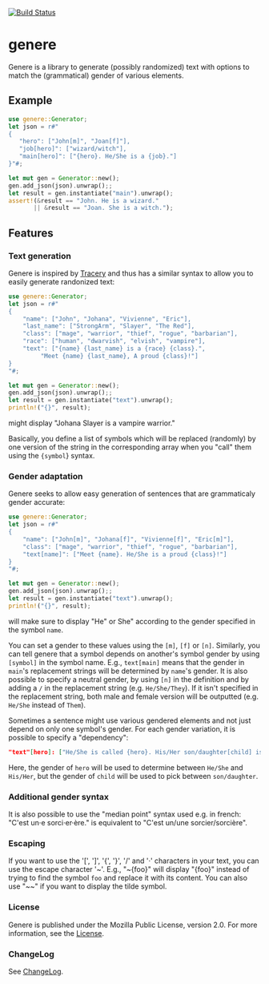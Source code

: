 [![Build Status](https://travis-ci.org/lise-henry/genere.svg?branch=master)](https://travis-ci.org/lise-henry/genere)

# genere

Genere is a library to generate (possibly randomized) text with options to match the (grammatical) gender
of various elements.

## Example

```rust
use genere::Generator;
let json = r#"
{
   "hero": ["John[m]", "Joan[f]"],
   "job[hero]": ["wizard/witch"],
   "main[hero]": ["{hero}. He/She is a {job}."]
}"#;

let mut gen = Generator::new();
gen.add_json(json).unwrap();;
let result = gen.instantiate("main").unwrap();
assert!(&result == "John. He is a wizard."
       || &result == "Joan. She is a witch.");
```


## Features

### Text generation

Genere is inspired by [Tracery](http://tracery.io/) and thus has a similar syntax to allow
you to easily generate randonized text:

```rust
use genere::Generator;
let json = r#"
{
    "name": ["John", "Johana", "Vivienne", "Eric"],
    "last_name": ["StrongArm", "Slayer", "The Red"],
    "class": ["mage", "warrior", "thief", "rogue", "barbarian"],
    "race": ["human", "dwarvish", "elvish", "vampire"],
    "text": ["{name} {last_name} is a {race} {class}.",
	     "Meet {name} {last_name}, A proud {class}!"]
}
"#;

let mut gen = Generator::new();
gen.add_json(json).unwrap();;
let result = gen.instantiate("text").unwrap();
println!("{}", result);
```

might display "Johana  Slayer is a vampire warrior."

Basically, you define a list of symbols which will be replaced (randomly) by one version
of the string in the corresponding array when you "call" them using the `{symbol`} syntax.

### Gender adaptation

Genere seeks to allow easy generation of sentences that are grammaticaly gender accurate:

```rust
use genere::Generator;
let json = r#"
{
    "name": ["John[m]", "Johana[f]", "Vivienne[f]", "Eric[m]"],
    "class": ["mage", "warrior", "thief", "rogue", "barbarian"],
    "text[name]": ["Meet {name}. He/She is a proud {class}!"]
}
"#;

let mut gen = Generator::new();
gen.add_json(json).unwrap();;
let result = gen.instantiate("text").unwrap();
println!("{}", result);
```

will make sure to display "He" or She" according to the gender specified in the symbol `name`.

You can set a gender to these values using the `[m]`, `[f]` or `[n]`. Similarly, you can
tell genere that a symbol depends on another's symbol gender by using `[symbol]` in the symbol name. E.g., `text[main]` means that the gender in `main`'s replacement strings will be determined by `name`'s gender.
It is also possible to specify a neutral gender, by using `[n]` in the definition and by
adding a `/` in the replacement string (e.g. `He/She/They`). If it isn't specified in the
replacement string, both male and female version will be outputted (e.g. `He/She` instead of `Them`).

Sometimes a sentence might use various gendered elements and not just depend on only one symbol's gender.
For each gender variation, it is possible to specify a "dependency":

```json
"text"[hero]: ["He/She is called {hero}. His/Her son/daughter[child] is named {child}."]
```

Here, the gender of `hero` will be used to determine between `He/She` and `His/Her`, but
the gender of `child` will be used to pick between `son/daughter`.

### Additional gender syntax

It is also possible to use the "median point" syntax used e.g. in french: "C'est un·e sorci·er·ère." is equivalent to "C'est un/une sorcier/sorcière".

### Escaping

If you want to use the '[', ']', '{', '}', '/' and '·' characters in your text, you can use
the escape character '~'. E.g., "~{foo}" will display "{foo}" instead of trying to find the symbol `foo` and replace it with its content. You can also use "~~" if you want to display the tilde symbol.

### License

Genere is published under the Mozilla Public License, version 2.0. For more information, see the [License](LICENSE).

### ChangeLog

See [ChangeLog](ChangeLog.md).
